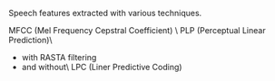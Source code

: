 Speech features extracted with various techniques.

MFCC (Mel Frequency Cepstral Coefficient) \\
PLP (Perceptual Linear Prediction)\\
  - with RASTA filtering
  - and without\\
LPC (Liner Predictive Coding)
